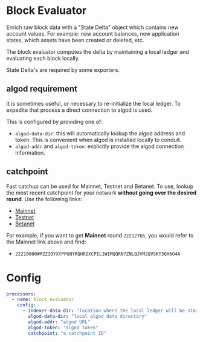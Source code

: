 # Block Evaluator

Enrich raw block data with a "State Delta" object which contains new account values. For example: new account balances, new application states, which assets have been created or deleted, etc.

The block evaluator computes the delta by maintaining a local ledger and evaluating each block locally.

State Delta's are required by some exporters.

## algod requirement

It is sometimes useful, or necessary to re-initialize the local ledger. To expedite that process a direct connection to algod is used.

This is configured by providing one of:
* `algod-data-dir`: this will automatically lookup the algod address and token. This is convenient when algod is installed locally to conduit.
* `algod-addr` and `algod-token`: explicitly provide the algod connection information.

## catchpoint

Fast catchup can be used for Mainnet, Testnet and Betanet. To use, lookup the most recent catchpoint for your network **without going over the desired round**. Use the following links:
* [Mainnet](https://algorand-catchpoints.s3.us-east-2.amazonaws.com/consolidated/mainnet_catchpoints.txt)
* [Testnet](https://algorand-catchpoints.s3.us-east-2.amazonaws.com/consolidated/testnet_catchpoints.txt)
* [Betanet](https://algorand-catchpoints.s3.us-east-2.amazonaws.com/consolidated/betanet_catchpoints.txt)

For example, if you want to get **Mainnet** round `22212765`, you would refer to the Mainnet link above and find:
* `22210000#MZZIOYXYPPGNYRQHROXCPILIWIMQQRN7ZNLQJVM2QVSKT3QX6O4A`

# Config
```yaml
processors:
  - name: block_evaluator
    config:
      - indexer-data-dir: "location where the local ledger will be stored."
        algod-data-dir: "local algod data directory"
        algod-addr: "algod URL"
        algod-token: "algod token"
        catchpoint: "a catchpoint ID"
```

